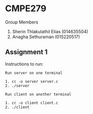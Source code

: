 # CMPE279

Group Members
1. Sherin Thlakulathil Elias (014635504)
2. Anagha Sethuraman (015220517)

## Assignment 1

Instructions to run:

	Run server on one terminal
	
	1. cc -o server server.c
	2. ./server

	Run client on another terminal

	1. cc -o client client.c
	2. ./client
